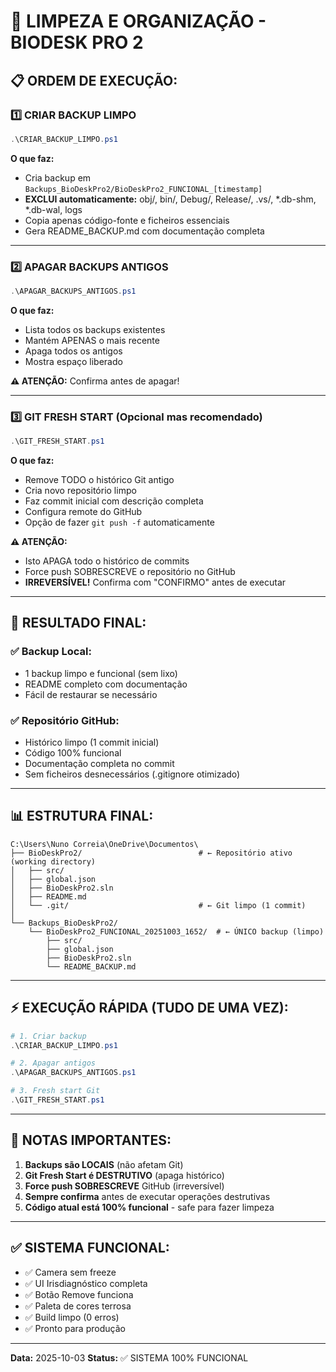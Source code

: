 # 🧹 LIMPEZA E ORGANIZAÇÃO - BIODESK PRO 2

## 📋 **ORDEM DE EXECUÇÃO:**

### 1️⃣ **CRIAR BACKUP LIMPO**
```powershell
.\CRIAR_BACKUP_LIMPO.ps1
```
**O que faz:**
- Cria backup em `Backups_BioDeskPro2/BioDeskPro2_FUNCIONAL_[timestamp]`
- **EXCLUI automaticamente:** obj/, bin/, Debug/, Release/, .vs/, *.db-shm, *.db-wal, logs
- Copia apenas código-fonte e ficheiros essenciais
- Gera README_BACKUP.md com documentação completa

---

### 2️⃣ **APAGAR BACKUPS ANTIGOS**
```powershell
.\APAGAR_BACKUPS_ANTIGOS.ps1
```
**O que faz:**
- Lista todos os backups existentes
- Mantém APENAS o mais recente
- Apaga todos os antigos
- Mostra espaço liberado

**⚠️ ATENÇÃO:** Confirma antes de apagar!

---

### 3️⃣ **GIT FRESH START** (Opcional mas recomendado)
```powershell
.\GIT_FRESH_START.ps1
```
**O que faz:**
- Remove TODO o histórico Git antigo
- Cria novo repositório limpo
- Faz commit inicial com descrição completa
- Configura remote do GitHub
- Opção de fazer `git push -f` automaticamente

**⚠️ ATENÇÃO:**
- Isto APAGA todo o histórico de commits
- Force push SOBRESCREVE o repositório no GitHub
- **IRREVERSÍVEL!** Confirma com "CONFIRMO" antes de executar

---

## 🎯 **RESULTADO FINAL:**

### ✅ **Backup Local:**
- 1 backup limpo e funcional (sem lixo)
- README completo com documentação
- Fácil de restaurar se necessário

### ✅ **Repositório GitHub:**
- Histórico limpo (1 commit inicial)
- Código 100% funcional
- Documentação completa no commit
- Sem ficheiros desnecessários (.gitignore otimizado)

---

## 📊 **ESTRUTURA FINAL:**

```
C:\Users\Nuno Correia\OneDrive\Documentos\
├── BioDeskPro2/                          # ← Repositório ativo (working directory)
│   ├── src/
│   ├── global.json
│   ├── BioDeskPro2.sln
│   ├── README.md
│   └── .git/                             # ← Git limpo (1 commit)
│
└── Backups_BioDeskPro2/
    └── BioDeskPro2_FUNCIONAL_20251003_1652/  # ← ÚNICO backup (limpo)
        ├── src/
        ├── global.json
        ├── BioDeskPro2.sln
        └── README_BACKUP.md
```

---

## ⚡ **EXECUÇÃO RÁPIDA (TUDO DE UMA VEZ):**

```powershell
# 1. Criar backup
.\CRIAR_BACKUP_LIMPO.ps1

# 2. Apagar antigos
.\APAGAR_BACKUPS_ANTIGOS.ps1

# 3. Fresh start Git
.\GIT_FRESH_START.ps1
```

---

## 🚨 **NOTAS IMPORTANTES:**

1. **Backups são LOCAIS** (não afetam Git)
2. **Git Fresh Start é DESTRUTIVO** (apaga histórico)
3. **Force push SOBRESCREVE** GitHub (irreversível)
4. **Sempre confirma** antes de executar operações destrutivas
5. **Código atual está 100% funcional** - safe para fazer limpeza

---

## ✅ **SISTEMA FUNCIONAL:**

- ✅ Camera sem freeze
- ✅ UI Irisdiagnóstico completa
- ✅ Botão Remove funciona
- ✅ Paleta de cores terrosa
- ✅ Build limpo (0 erros)
- ✅ Pronto para produção

---

**Data:** 2025-10-03
**Status:** ✅ SISTEMA 100% FUNCIONAL
